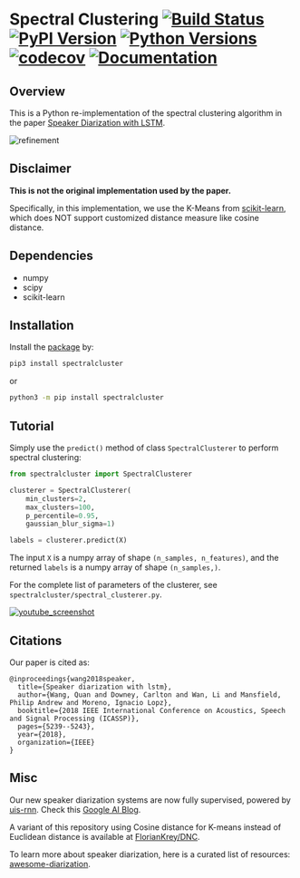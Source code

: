 # Spectral Clustering [![Build Status](https://travis-ci.org/wq2012/SpectralCluster.svg?branch=master)](https://travis-ci.org/wq2012/SpectralCluster) [![PyPI Version](https://img.shields.io/pypi/v/spectralcluster.svg)](https://pypi.python.org/pypi/spectralcluster) [![Python Versions](https://img.shields.io/pypi/pyversions/spectralcluster.svg)](https://pypi.org/project/spectralcluster) [![codecov](https://codecov.io/gh/wq2012/SpectralCluster/branch/master/graph/badge.svg)](https://codecov.io/gh/wq2012/SpectralCluster) [![Documentation](https://img.shields.io/badge/api-documentation-blue.svg)](https://wq2012.github.io/SpectralCluster)

## Overview

This is a Python re-implementation of the spectral clustering algorithm in the
paper [Speaker Diarization with LSTM](https://google.github.io/speaker-id/publications/LstmDiarization/).

![refinement](https://raw.githubusercontent.com/wq2012/SpectralCluster/master/resources/refinement.png)

## Disclaimer

**This is not the original implementation used by the paper.**

Specifically, in this implementation, we use the K-Means from
[scikit-learn](https://scikit-learn.org/stable/modules/generated/sklearn.cluster.KMeans.html),
which does NOT support customized distance measure like cosine distance.

## Dependencies

* numpy
* scipy
* scikit-learn

## Installation

Install the [package](https://pypi.org/project/spectralcluster/) by:

```bash
pip3 install spectralcluster
```

or

```bash
python3 -m pip install spectralcluster
```

## Tutorial

Simply use the `predict()` method of class `SpectralClusterer` to perform
spectral clustering:

```python
from spectralcluster import SpectralClusterer

clusterer = SpectralClusterer(
    min_clusters=2,
    max_clusters=100,
    p_percentile=0.95,
    gaussian_blur_sigma=1)

labels = clusterer.predict(X)
```

The input `X` is a numpy array of shape `(n_samples, n_features)`,
and the returned `labels` is a numpy array of shape `(n_samples,)`.

For the complete list of parameters of the clusterer, see
`spectralcluster/spectral_clusterer.py`.

[![youtube_screenshot](resources/youtube_screenshot.jpg)](https://youtu.be/pjxGPZQeeO4)

## Citations

Our paper is cited as:

```
@inproceedings{wang2018speaker,
  title={Speaker diarization with lstm},
  author={Wang, Quan and Downey, Carlton and Wan, Li and Mansfield, Philip Andrew and Moreno, Ignacio Lopz},
  booktitle={2018 IEEE International Conference on Acoustics, Speech and Signal Processing (ICASSP)},
  pages={5239--5243},
  year={2018},
  organization={IEEE}
}
```

## Misc

Our new speaker diarization systems are now fully supervised, powered by
[uis-rnn](https://github.com/google/uis-rnn).
Check this [Google AI Blog](https://ai.googleblog.com/2018/11/accurate-online-speaker-diarization.html).

A variant of this repository using Cosine distance for K-means instead of
Euclidean distance is available at
[FlorianKrey/DNC](https://github.com/FlorianKrey/DNC).

To learn more about speaker diarization, here is a curated list of resources:
[awesome-diarization](https://github.com/wq2012/awesome-diarization).
